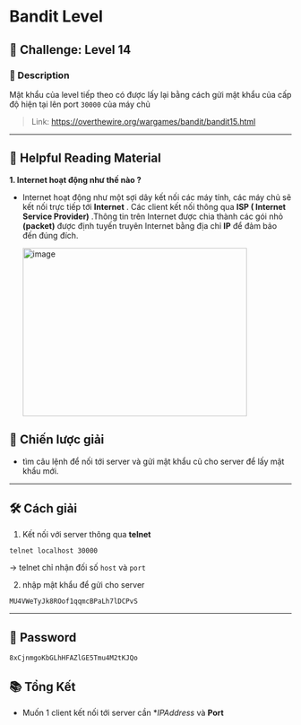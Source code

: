 # Bandit Level

## 🧩 Challenge: Level 14

### 📝 Description
Mật khẩu của level tiếp theo có được lấy lại bằng cách gửi mật khẩu của cấp độ hiện tại lên port `30000` của máy chủ

> Link: https://overthewire.org/wargames/bandit/bandit15.html

---

## 📖 Helpful Reading Material
**1. Internet hoạt động như thế nào ?**
- Internet hoạt động như một sợi dây kết nối các máy tính, các máy chủ sẽ kết nối trực tiếp tới **Internet** . Các client kết nối thông qua **ISP ( Internet Service Provider)** .Thông tin trên Internet được chia thành các gói nhỏ **(packet)** được định tuyến truyên Internet bằng địa chỉ **IP** để đảm bảo đến đúng đích.
  
  <img width="400" height="300" alt="image" src="https://github.com/user-attachments/assets/92a04303-93a0-468d-a7be-9f1e5f4a5f09" />

  

## 🧠 Chiến lược giải
- tìm câu lệnh để nối tới server và gửi mật khẩu cũ cho server để lấy mật khẩu mới.

---

## 🛠️ Cách giải

1. Kết nối với server thông qua **telnet**
```
telnet localhost 30000
```
-> telnet chỉ nhận đối số `host` và `port`

 2. nhập mật khẩu để gửi cho server

```
MU4VWeTyJk8ROof1qqmcBPaLh7lDCPvS
```
---

## 🏁 Password

```
8xCjnmgoKbGLhHFAZlGE5Tmu4M2tKJQo

```

## 📚 Tổng Kết

  - Muốn 1 client kết nối tới server cần **IPAddress* và **Port**
